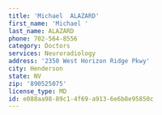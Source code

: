 ```yaml
---
title: 'Michael  ALAZARD'
first_name: 'Michael '
last_name: ALAZARD
phone: 702-564-8556
category: Doctors
services: Neuroradiology
address: '2350 West Horizon Ridge Pkwy'
city: Henderson
state: NV
zip: '890525075'
license_type: MD
id: e088aa98-89c1-4f69-a913-6e6b8e95850c
---
```


